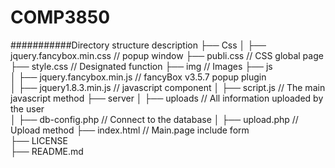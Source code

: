 # COMP3850
###########Directory structure description
├── Css 
│   ├── jquery.fancybox.min.css // popup window
    ├── publi.css               // CSS global page
    ├── style.css               // Designated function
├── img                         // Images
├── js                          
│   ├── jquery.fancybox.min.js  // fancyBox v3.5.7 popup plugin       
│   ├── jquery1.8.3.min.js      // javascript component
│   ├── script.js               // The main javascript method
├── server
│   ├── uploads                 // All information uploaded by the user                        
│   ├── db-config.php           // Connect to the database
│   ├── upload.php              // Upload method
├── index.html                  // Main.page include form      
├── LICENSE                         
├── README.md

